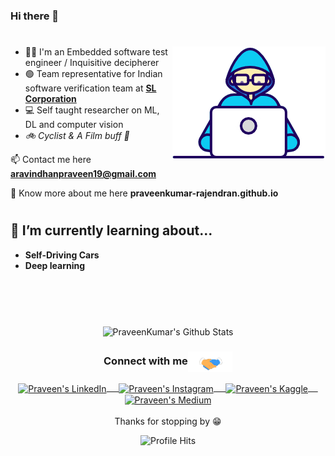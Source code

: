 ### Hi there 👋

#

<img align="right" src="./Assets/Developer.gif"/>

 - 👨‍💻 I'm an Embedded software test engineer / Inquisitive decipherer 
 - 🟢 Team representative for Indian software verification team at <a href="https://slworld.com/"><b>SL Corporation</b></a>
 - 💻 Self  taught researcher on ML, DL and computer vision
 - *🚲 Cyclist & A Film buff 💫*

📫 Contact me here **aravindhanpraveen19@gmail.com** 

🚀 Know more about me here **praveenkumar-rajendran.github.io**

#

## 🌱 I’m currently learning about...
- **Self-Driving Cars**
- **Deep learning**

#

<br/>
  <br/>



<p align="center">
<img align="center" src="https://github-readme-stats.vercel.app/api?username=PraveenKumar-Rajendran&&show_icons=true&theme=radical" alt="PraveenKumar's Github Stats">
</p>  

<div align="center">
  <h3 align="center">Connect with me<img align="center" src="./Assets/Handshake.gif" height="33px" /></h3> 
</div>
<p align="center">
 <a href="https://www.linkedin.com/in/praveenkumar-rajendran/" target="blank">
  <img align="center" alt="Praveen's LinkedIn" width="30px" src="https://www.vectorlogo.zone/logos/linkedin/linkedin-icon.svg" /> &nbsp; &nbsp;
 </a>
 <a href="https://www.instagram.com/praveen_kumar_rajendran/" target="blank">
  <img align="center" alt="Praveen's Instagram" width="30px" src="https://www.vectorlogo.zone/logos/instagram/instagram-icon.svg" /> &nbsp; &nbsp;
 </a>
 <a href="https://www.kaggle.com/praveenkumarr007" target="blank">
  <img align="center" alt="Praveen's Kaggle" width="30px" src="https://www.vectorlogo.zone/logos/kaggle/kaggle-icon.svg" /> &nbsp; &nbsp;
 </a>
 <a href="https://medium.com/@Praveenkumar_Rajendran" target="blank">
  <img align="center" alt="Praveen's Medium" width="30px" src="https://www.vectorlogo.zone/logos/medium/medium-tile.svg" />
 </a> 
  <br/>
  <br/>
  Thanks for stopping by 😁<br/>
</p>
<p align="center"><img alt="Profile Hits" src="https://hits.seeyoufarm.com/api/count/incr/badge.svg?url=https%3A%2F%2Fgithub.com%2FPraveenKumar-Rajendran%2F&count_bg=%2379C83D&title_bg=%23555555&icon=&icon_color=%23E7E7E7&title=hits&edge_flat=false" /></p>

<!--
**PraveenKumar-Rajendran/PraveenKumar-Rajendran** is a ✨ _special_ ✨ repository because its `README.md` (this file) appears on your GitHub profile.

Here are some ideas to get you started:

- 🔭 I’m currently working on ...
- 🌱 I’m currently learning ...
- 👯 I’m looking to collaborate on ...
- 🤔 I’m looking for help with ...
- 💬 Ask me about ...
- 📫 How to reach me: ...
- 😄 Pronouns: ...
- ⚡ Fun fact: ...
-->
